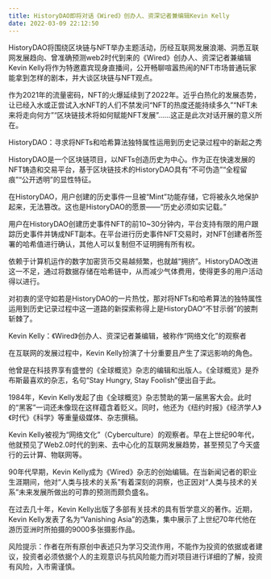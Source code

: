 ```yaml
---
title: HistoryDAO即将对话《Wired》创办人、资深记者兼编辑Kevin Kelly
date: 2022-03-09 22:12:50
---
```

HistoryDAO将围绕区块链与NFT举办主题活动，历经互联网发展浪潮、洞悉互联网发展趋向、曾准确预测web2时代到来的《Wired》创办人、资深记者兼编辑Kevin Kelly将作为特邀嘉宾现身直播间，公开畅聊喧嚣热闹的NFT市场普通玩家能拿到怎样的剧本，并大谈区块链与NFT观点。

作为2021年的流量密码，NFT的火爆延续到了2022年。近乎白热化的发展态势，让已经入水或正尝试入水NFT的人们不禁发问“NFT的热度还能持续多久”“NFT未来将走向何方”“区块链技术将如何赋能NFT发展”……这正是此次对话开展的意义所在。

HistoryDAO：寻求将NFTs和哈希算法独特属性运用到历史记录过程中的新起之秀

HistoryDAO是一个区块链项目，以NFTs创造历史为中心。作为正在快速发展的NFT铸造和交易平台，基于区块链技术的HistoryDAO具有“不可伪造”“全程留痕”“公开透明”的显性特征。

在HistoryDAO，用户创建的历史事件一旦被“Mint”功能存储，它将被永久地保护起来，无法篡改。这也是HistoryDAO的愿景——“历史必须如实记载。”

用户在HistoryDAO创建历史事件NFT的前10~30分钟内，平台支持有限的用户跟踪历史事件并铸成NFT副本。在平台进行历史事件NFT交易时，对NFT创建者所签署的哈希值进行确认，其他人可以复制但不证明拥有所有权。

依赖于计算机运作的数字加密货币交易越频繁，也就越“拥挤”。HistoryDAO改进这一不足，通过将数据存储在哈希链中，从而减少气体费用，使得更多的用户活动得以进行。

对初衷的坚守如若是HistoryDAO的一片热忱，那对将NFTs和哈希算法的独特属性运用到历史记录过程中这一道路的新探索称得上是HistoryDAO“不甘示弱”的披荆斩棘了。

Kevin Kelly：《Wired》创办人、资深记者兼编辑，被称作“网络文化”的观察者

在互联网的发展过程中，Kevin Kelly扮演了十分重要且产生了深远影响的角色。

他曾是在科技界享有盛誉的《全球概览》杂志的编辑和出版人。《全球概览》是乔布斯最喜欢的杂志，名句“Stay Hungry, Stay Foolish”便出自于此。

1984年，Kevin Kelly发起了由《全球概览》杂志赞助的第一届黑客大会。此时的“黑客”一词还未像现在这样蕴含着贬义。同时，他还为《纽约时报》《经济学人》《时代》《科学》等重量级媒体、杂志撰稿。

Kevin Kelly被视为“网络文化”（Cyberculture）的观察者。早在上世纪90年代，他就预见了Web2.0时代的到来、去中心化的互联网发展趋势，甚至预见了今天盛行的云计算、物联网等。

90年代早期，Kevin Kelly成为《Wired》杂志的创始编辑。在当新闻记者的职业生涯期间，他对“人类与技术的关系”有着深刻的洞察，也正因对“人类与技术的关系”未来发展所做出的可靠的预测而颇负盛名。

在过去几十年，Kevin Kelly出版了多部有关技术的具有哲学意义的著作。近期，Kevin Kelly发表了名为“Vanishing Asia”的选集，集中展示了上世纪70年代他在游历亚洲时所拍摄的9000多张摄影作品。

风险提示：作者在所有原创中表述只为学习交流作用，不能作为投资的依据或者建议，投资者必须依据个人的主观意识与抗风险能力而对项目进行详细的了解，投资有风险，入市需谨慎。